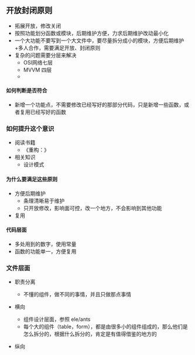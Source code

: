 ## 开放封闭原则

- 拓展开放，修改关闭
- 按照功能划分函数或模块，后期维护方便，力求后期维护改动最小化
- 一个大功能不要写到一个大文件中，要尽量拆分成小的模块，方便后期维护+多人合作，需要满足开放、封闭原则
- 复杂的问题需要分层来解决
  - OSI网络七层
  - MVVM 四层
  - 

#### 如何判断是否符合

- 新增一个功能点，不需要修改已经写好的那部分代码，只是新增一些函数，或者复用已经写好的函数

### 如何提升这个意识

- 阅读书籍
  - 《重构：》
- 相关知识
  - 设计模式

#### 为什么要满足这些原则

- 方便后期维护 
  - 条理清晰易于维护
  - 只开放修改，影响面可控，改一个地方，不会影响到其他功能
- 复用



#### 代码层面

- 多处用到的数字，使用常量
- 函数的功能单一，方便复用

### 文件层面

- 职责分离
  - 不懂的组件，做不同的事情，并且只做那点事情

- 横向
  - 组件设计层面，参照 ele/ants
  - 每个大的组件（table，form），都是由很多小的组件组成的，那么他们是怎么拆分的，根据什么拆分的，肯定是有值得借鉴的地方的
- 纵向







